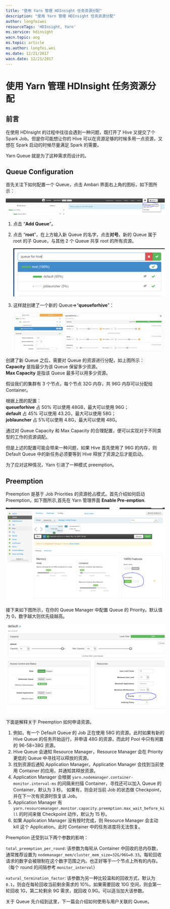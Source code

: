 ```yaml
---
title: "使用 Yarn 管理 HDInsight 任务资源分配"
description: "使用 Yarn 管理 HDInsight 任务资源分配"
author: longfeiwei
resourceTags: 'HDInsight, Yarn'
ms.service: hdinsight
wacn.topic: aog
ms.topic: article
ms.author: longfei.wei
ms.date: 12/21/2017
wacn.date: 12/21/2017
---
```


# 使用 Yarn 管理 HDInsight 任务资源分配

## 前言

在使用 HDInsight 的过程中往往会遇到一种问题，既打开了 Hive 又提交了个 Spark Job。但是你可能想让你的 Hive 可以在资源足够的时候多用一点资源，又想在 Spark 启动的时候尽量满足 Spark 的需要。

Yarn Queue 就是为了这种需求而设计的。

## Queue Configuration

首先关注下如何配置一个 Queue，点击 Ambari 界面右上角的图标，如下图所示：

![01](media/aog-hdinsight-queue-configuration-use-yarn/01.png)

1. 点击 “**Add Queue**”。

2. 点击 “**root**”，在上方输入新 Queue 的名字，点击**对号**。新的 Queue 属于 root 的子 Queue，与其他 2 个 Queue 共享 root 的所有资源。

    ![02](media/aog-hdinsight-queue-configuration-use-yarn/02.png)

3. 这样就创建了一个新的 Queue=>“**queueforhive**”：

    ![03](media/aog-hdinsight-queue-configuration-use-yarn/03.png)

创建了新 Queue 之后，需要对 Queue 的资源进行分配，如上图所示：<br>
**Capacity** 是指最少为该 Queue 保留多少资源。<br>
**Max Capacity** 是指该 Queue 最多可以用多少资源。

假设我们的集群有 3 个节点，每个节点 32G 内存，共 96G 内存可以分配给 Container。

根据上图的配置：<br>
**queueforhive** 占 50% 可以使用 48GB，最大可以使用 96G；<br>
**default** 占 45% 可以使用 43.2G，最大可以使用 58G；<br>
**joblauncher** 占 5%可以使用 4.8G，最大可以使用 48G。

通过对 Queue Capacity 和 Max Capacity 的合理配置，便可以实现对于不同类型的工作的资源调配。

但是上述的配置可能会带来一种问题，如果 Hive 首先使用了 96G 的内存，则 Default Queue 中的新任务必须要等到 Hive 释放了资源之后才能启动。

为了应对这种情况，Yarn 引进了一种模式 preemption。

## Preemption

Preemption 是基于 Job Priorities 的资源抢占模式。首先介绍如何启动 Preemption，如下图所示,首先在 Yarn 管理界面 **Enable Pre-emption**.

![04](media/aog-hdinsight-queue-configuration-use-yarn/04.png)

接下来如下图所示，在你的 Queue Manager 中配置 Queue 的 Priority。默认值为 0，数字越大则优先级越高。

![05](media/aog-hdinsight-queue-configuration-use-yarn/05.png)

下面是解释关于 Preemption 如何申请资源。

1. 例如，有一个 Default Queue 的 Job 正在使用 58G 的资源。此时如果有新的 Hive Queue 的任务开始运行，并申请 48G 的资源，而此时 Pool 中只有闲置的 96-58=38G 资源。
2. Hive Queue 会通知 Resource Manager，Resource Manager 会在 Priority 更低的 Queue 中寻找可以释放的资源。
3. 找到资源后通知 Application Manager。Application Manager 会找到当前使用 Container 的应用，并通知其释放资源。
4. Application Manager 会根据 `yarn.nodemanager.container-monitor.interval-ms` 的间隔来扫描 Container，寻找还可以加入 Queue 的 Container，默认为 3 秒。
    如果有，则会对当前 Job 的状态做 Checkpoint，并在下一次有资源时恢复该 Job。
5. Application Manager 有`yarn.resourcemanager.monitor.capacity.preemption.max_wait_before_kill` 的时间来做 Checkpoint 动作，默认为 15 秒。
6. 如果 Application Manager 没有按时完成，则 Resource Manager 会主动 kill 这个 Application。此时 Container 中的任务进度将无法恢复。

Preemption 还受到以下两个参数的影响：

`total_preemption_per_round`: 该参数为每轮从 Container 中回收的总内存数，通常推荐设置为 `nodemanager_mem/cluster_mem_size=32G/96G=0.33`。每轮回收请求的数字会被限制在这个数字范围之内。也正好等于一个节点上所有的内存。（每个 round 的间隔参考 `monitor_interval`）

`natural_termination_factor`: 该参数为另一种比较温和的回收方式，默认为 `0.1`，则会在每轮回收当前剩余需求的 10%。如果需要回收 10G 空间，则会第一轮回收 1G，第二轮剩余 9G 需求，就回收 0.9G。可以适当加大该参数。

关于 Queue 先介绍到这里，下一篇会介绍如何使用与用户关联的 Queue。